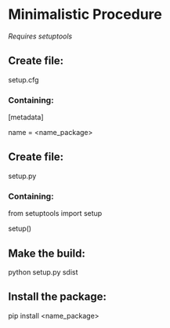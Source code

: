 # Minimalistic Procedure
_Requires setuptools_

## Create file:
setup.cfg

### Containing:
[metadata]

name = <name_package>


## Create file:
setup.py

### Containing:
from setuptools import setup

setup()


## Make the build:
python setup.py sdist

## Install the package:
pip install <name_package>
